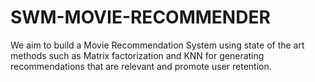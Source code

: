 # SWM-MOVIE-RECOMMENDER

We aim to build a Movie Recommendation System using state of the art methods such as Matrix factorization and KNN for generating recommendations that are relevant and promote user retention.
